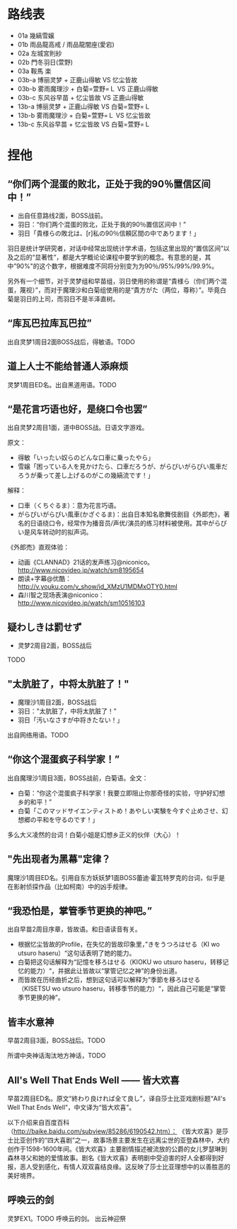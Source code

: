 # 路线表

- 01a   幾縞雪嬢
- 01b   雨品龍高戒 / 雨品龍闇座(愛宕)
- 02a   左城宮則紗
- 02b   門冬羽日(萱野)
- 03a   鞍馬 楽
- 03b-a 博丽灵梦   + 正鹿山得敏   VS 忆尘皆故
- 03b-b 雾雨魔理沙 + 白菊=萱野=Ｌ VS 正鹿山得敏
- 03b-c 东风谷早苗 + 忆尘皆故     VS 正鹿山得敏
- 13b-a 博丽灵梦   + 正鹿山得敏   VS 白菊=萱野=Ｌ
- 13b-b 雾雨魔理沙 + 白菊=萱野=Ｌ VS 忆尘皆故
- 13b-c 东风谷早苗 + 忆尘皆故     VS 白菊=萱野=Ｌ

# 捏他

## “你们两个混蛋的败北，正处于我的90％置信区间中！”

- 出自任意路线2面，BOSS战前。
- 羽日：“你们两个混蛋的败北，正处于我的90％置信区间中！”
- 羽日「貴様らの敗北は、[r]私の90％信頼区間の中であります！」

羽日是统计学研究者，对话中经常出现统计学术语，包括这里出现的“置信区间”以及之后的“显著性”，都是大学概论论课程中要学到的概念。有意思的是，其中”90%"的这个数字，根据难度不同将分别变为为90％/95%/99%/99.9%。

另外有一个细节，对于灵梦组和早苗组，羽日使用的称谓是“貴様ら（你们两个混蛋，蔑视）”，而对于魔理沙和白菊组使用的是“貴方がた（两位，尊称）”。毕竟白菊是羽日的上司，而羽日不是半泽直树。

## “库瓦巴拉库瓦巴拉”

出自灵梦1周目2面BOSS战后，得敏语。TODO

## 道上人士不能给普通人添麻烦

灵梦1周目ED名。出自黑道用语。TODO

## “是花言巧语也好，是绕口令也罢”

出自灵梦2周目1面，道中BOSS战。日语文字游戏。

原文：

- 得敏「いったい奴らのどんな口車に乗ったやら」
- 雪嬢「困っている人を見かけたら、口車だろうが、がらぴいがらぴい風車だろうが乗って差し上げるのがこの幾縞流です！」

解释：

- 口車（くちぐるま）：意为花言巧语。
- がらぴいがらぴい風車(かざぐるま)：出自日本知名歌舞伎剧目《外郎売》，著名的日语绕口令，经常作为播音员/声优/演员的练习材料被使用。其中がらぴい是风车转动时的拟声词。

《外郎売》直观体验：

- 动画《CLANNAD》21话的发声练习@niconico。http://www.nicovideo.jp/watch/sm8195654
- 朗读+字幕@优酷：http://v.youku.com/v_show/id_XMzU1MDMxOTY0.html
- 森川智之现场表演@niconico：http://www.nicovideo.jp/watch/sm10516103

## 疑わしきは罰せず

- 灵梦2周目2面，BOSS战后

TODO

## "太肮脏了，中将太肮脏了！"

- 魔理沙1周目2面，BOSS战后
- 羽日："太肮脏了，中将太肮脏了！"
- 羽日「汚いなさすが中将きたない！」

出自网络用语。TODO

## “你这个混蛋疯子科学家！”

出自魔理沙1周目3面，BOSS战前，白菊语。全文：

- 白菊：“你这个混蛋疯子科学家！我要立即阻止你那奇怪的实验，守护好幻想乡的和平！”
- 白菊「このマッドサイエンティストめ！あやしい実験を今すぐ止めさせ、幻想郷の平和を守るのです！」

多么大义凌然的台词！白菊小姐是幻想乡正义的伙伴（大心）！

## "先出现者为黑幕"定律？

魔理沙1周目ED名。引用自东方妖妖梦1面BOSS蕾迪·霍瓦特罗克的台词，似乎是在影射侦探作品（比如柯南）中的凶手规律。

## “我恐怕是，掌管季节更换的神吧。”

出自早苗2周目序章，皆故语。和日语读音有关。

- 根据忆尘皆故的Profile，在失忆的皆故印象里，”きをうつろはせる（KI wo utsuro haseru）“这句话表明了她的能力。
- 白菊把这句话解释为“記憶を移ろはせる（KIOKU wo utsuro haseru，转移记忆的能力）“，并据此让皆故以“掌管记忆之神”的身份出道。
- 而皆故在历经曲折之后，想到这句话可以解释为”季節を移ろはせる（KISETSU wo utsuro haseru，转移季节的能力）“，因此自己可能是“掌管季节更换的神”。

## 皆丰水意神

早苗2周目3面，BOSS战后。TODO

所谓中央神话淘汰地方神话，TODO

## All's Well That Ends Well —— 皆大欢喜

早苗2周目ED名。原文“終わり良ければ全て良し”，译自莎士比亚戏剧标题“All's Well That Ends Well”，中文译为“皆大欢喜”。

以下介绍来自百度百科（http://baike.baidu.com/subview/85286/6190542.htm）：
《皆大欢喜》是莎士比亚创作的“四大喜剧”之一，故事场景主要发生在远离尘世的亚登森林中，大约创作于1598-1600年间。《皆大欢喜》主要剧情描述被流放的公爵的女儿罗瑟琳到森林寻父和她的爱情故事。剧名《皆大欢喜》表明剧中受迫害的好人全都得到好报，恶人受到感化，有情人双双喜结良缘。这反映了莎士比亚理想中的以善胜恶的美好境界。

## 呼唤云的剑

灵梦EX1。TODO
呼唤云的剑。
出云神迎祭